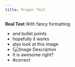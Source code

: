 ```yaml
---
title: Proper Test
---
```

**Real Test**
With fancy formatting
- and bullet points
- hopefully it works
- also look at this image
- !![Image Description](../images/Pasted%20image%2020250125211220.png)
- It is awesome right?
- #correct